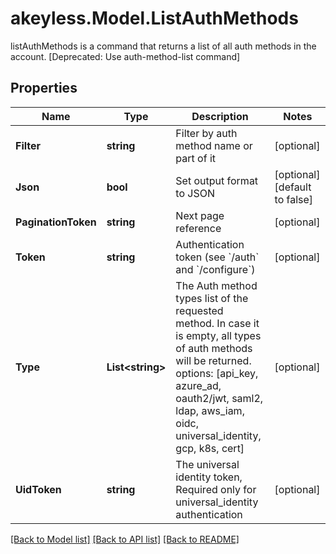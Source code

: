 # akeyless.Model.ListAuthMethods
listAuthMethods is a command that returns a list of all auth methods in the account. [Deprecated: Use auth-method-list command]

## Properties

Name | Type | Description | Notes
------------ | ------------- | ------------- | -------------
**Filter** | **string** | Filter by auth method name or part of it | [optional] 
**Json** | **bool** | Set output format to JSON | [optional] [default to false]
**PaginationToken** | **string** | Next page reference | [optional] 
**Token** | **string** | Authentication token (see &#x60;/auth&#x60; and &#x60;/configure&#x60;) | [optional] 
**Type** | **List&lt;string&gt;** | The Auth method types list of the requested method. In case it is empty, all types of auth methods will be returned. options: [api_key, azure_ad, oauth2/jwt, saml2, ldap, aws_iam, oidc, universal_identity, gcp, k8s, cert] | [optional] 
**UidToken** | **string** | The universal identity token, Required only for universal_identity authentication | [optional] 

[[Back to Model list]](../README.md#documentation-for-models) [[Back to API list]](../README.md#documentation-for-api-endpoints) [[Back to README]](../README.md)

